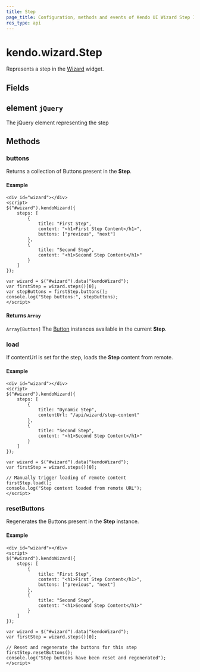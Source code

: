 ```yaml
---
title: Step
page_title: Configuration, methods and events of Kendo UI Wizard Step Instance object
res_type: api
---
```


# kendo.wizard.Step

Represents a step in the [Wizard](/api/javascript/ui/wizard) widget.

## Fields

## element `jQuery`

The jQuery element representing the step

## Methods

### buttons

Returns a collection of Buttons present in the **Step**.

#### Example

    <div id="wizard"></div>
    <script>
    $("#wizard").kendoWizard({
        steps: [
            {
                title: "First Step",
                content: "<h1>First Step Content</h1>",
                buttons: ["previous", "next"]
            },
            {
                title: "Second Step",
                content: "<h1>Second Step Content</h1>"
            }
        ]
    });
    
    var wizard = $("#wizard").data("kendoWizard");
    var firstStep = wizard.steps()[0];
    var stepButtons = firstStep.buttons();
    console.log("Step buttons:", stepButtons);
    </script>

#### Returns `Array`

`Array[Button]` The [Button](/api/javascript/ui/button) instances available in the current **Step**.

### load

If contentUrl is set for the step, loads the **Step** content from remote.

#### Example

    <div id="wizard"></div>
    <script>
    $("#wizard").kendoWizard({
        steps: [
            {
                title: "Dynamic Step",
                contentUrl: "/api/wizard/step-content"
            },
            {
                title: "Second Step",
                content: "<h1>Second Step Content</h1>"
            }
        ]
    });
    
    var wizard = $("#wizard").data("kendoWizard");
    var firstStep = wizard.steps()[0];
    
    // Manually trigger loading of remote content
    firstStep.load();
    console.log("Step content loaded from remote URL");
    </script>

### resetButtons

Regenerates the Buttons present in the **Step** instance.

#### Example

    <div id="wizard"></div>
    <script>
    $("#wizard").kendoWizard({
        steps: [
            {
                title: "First Step",
                content: "<h1>First Step Content</h1>",
                buttons: ["previous", "next"]
            },
            {
                title: "Second Step",
                content: "<h1>Second Step Content</h1>"
            }
        ]
    });
    
    var wizard = $("#wizard").data("kendoWizard");
    var firstStep = wizard.steps()[0];
    
    // Reset and regenerate the buttons for this step
    firstStep.resetButtons();
    console.log("Step buttons have been reset and regenerated");
    </script>

